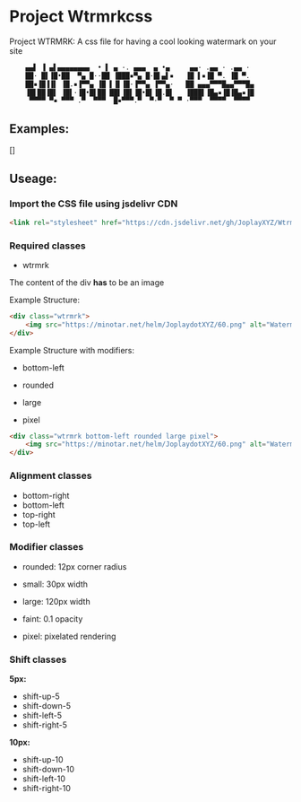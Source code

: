 # Project Wtrmrkcss
Project WTRMRK: A css file for having a cool looking watermark on your site

```diff
    ▄▄▌ ▐ ▄▌▄▄▄▄▄▄▄▄  • ▌ ▄ ·. ▄▄▄  ▄ •▄     ▄▄· .▄▄ · .▄▄ · 
    ██· █▌▐█•██  ▀▄ █··██ ▐███▪▀▄ █·█▌▄▌▪   ▐█ ▌▪▐█ ▀. ▐█ ▀. 
    ██▪▐█▐▐▌ ▐█.▪▐▀▀▄ ▐█ ▌▐▌▐█·▐▀▀▄ ▐▀▀▄·   ██ ▄▄▄▀▀▀█▄▄▀▀▀█▄
    ▐█▌██▐█▌ ▐█▌·▐█•█▌██ ██▌▐█▌▐█•█▌▐█.█▌   ▐███▌▐█▄▪▐█▐█▄▪▐█
     ▀▀▀▀ ▀▪ ▀▀▀ .▀  ▀▀▀  █▪▀▀▀.▀  ▀·▀  ▀ ▀ ·▀▀▀  ▀▀▀▀  ▀▀▀▀ 
```
## Examples:

[![]()]
## Useage:

### Import the CSS file using jsdelivr CDN

```html
<link rel="stylesheet" href="https://cdn.jsdelivr.net/gh/JoplayXYZ/Wtrmrkcss@latest/wtrmrk.css">
```

### Required classes

- wtrmrk

The content of the div **has** to be an image

Example Structure:
```html
<div class="wtrmrk">
    <img src="https://minotar.net/helm/JoplaydotXYZ/60.png" alt="Watermark">
</div>

```
Example Structure with modifiers:

- bottom-left

- rounded

- large

- pixel
```html
<div class="wtrmrk bottom-left rounded large pixel">
    <img src="https://minotar.net/helm/JoplaydotXYZ/60.png" alt="Watermark">
</div>

```
### Alignment classes

- bottom-right
- bottom-left
- top-right
- top-left

### Modifier classes

- rounded: 12px corner radius

- small: 30px width

- large: 120px width

- faint: 0.1 opacity

- pixel: pixelated rendering

### Shift classes

**5px:**

- shift-up-5
- shift-down-5
- shift-left-5
- shift-right-5

**10px:**

- shift-up-10
- shift-down-10
- shift-left-10
- shift-right-10
